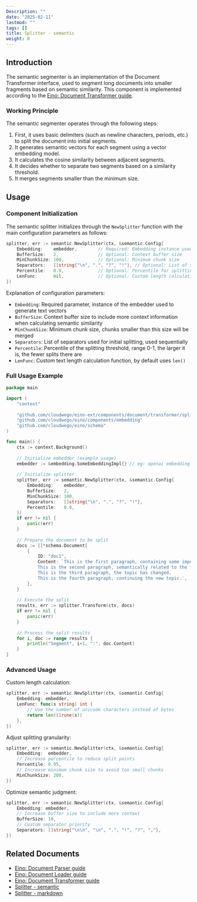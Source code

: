 ```yaml
---
Description: ""
date: "2025-02-11"
lastmod: ""
tags: []
title: Splitter - semantic
weight: 0
---
```


## **Introduction**

The semantic segmenter is an implementation of the Document Transformer interface, used to segment long documents into smaller fragments based on semantic similarity. This component is implemented according to the [Eino: Document Transformer guide](/docs/eino/core_modules/components/document_transformer_guide).

### **Working Principle**

The semantic segmenter operates through the following steps:

1. First, it uses basic delimiters (such as newline characters, periods, etc.) to split the document into initial segments.
2. It generates semantic vectors for each segment using a vector embedding model.
3. It calculates the cosine similarity between adjacent segments.
4. It decides whether to separate two segments based on a similarity threshold.
5. It merges segments smaller than the minimum size.

## **Usage**

### **Component Initialization**

The semantic splitter initializes through the `NewSplitter` function with the main configuration parameters as follows:

```go
splitter, err := semantic.NewSplitter(ctx, &semantic.Config{
    Embedding:    embedder,        // Required: Embedding instance used to generate text vectors
    BufferSize:   2,               // Optional: Context buffer size
    MinChunkSize: 100,             // Optional: Minimum chunk size
    Separators:   []string{"\n", ".", "?", "!"}, // Optional: List of separators
    Percentile:   0.9,             // Optional: Percentile for splitting threshold
    LenFunc:      nil,             // Optional: Custom length calculation function
})
```

Explanation of configuration parameters:

- `Embedding`: Required parameter, instance of the embedder used to generate text vectors
- `BufferSize`: Context buffer size to include more context information when calculating semantic similarity
- `MinChunkSize`: Minimum chunk size, chunks smaller than this size will be merged
- `Separators`: List of separators used for initial splitting, used sequentially
- `Percentile`: Percentile of the splitting threshold, range 0-1, the larger it is, the fewer splits there are
- `LenFunc`: Custom text length calculation function, by default uses `len()`

### **Full Usage Example**

```go
package main

import (
    "context"
    
    "github.com/cloudwego/eino-ext/components/document/transformer/splitter/semantic"
    "github.com/cloudwego/eino/components/embedding"
    "github.com/cloudwego/eino/schema"
)

func main() {
    ctx := context.Background()
    
    // Initialize embedder (example usage)
    embedder := &embedding.SomeEmbeddingImpl{} // eg: openai embedding
    
    // Initialize splitter
    splitter, err := semantic.NewSplitter(ctx, &semantic.Config{
        Embedding:    embedder,
        BufferSize:   2,
        MinChunkSize: 100,
        Separators:   []string{"\n", ".", "?", "!"},
        Percentile:   0.9,
    })
    if err != nil {
        panic(err)
    }
    
    // Prepare the document to be split
    docs := []*schema.Document{
        {
            ID: "doc1",
            Content: `This is the first paragraph, containing some important information.
            This is the second paragraph, semantically related to the first.
            This is the third paragraph, the topic has changed.
            This is the fourth paragraph, continuing the new topic.`,
        },
    }
    
    // Execute the split
    results, err := splitter.Transform(ctx, docs)
    if err != nil {
        panic(err)
    }
    
    // Process the split results
    for i, doc := range results {
        println("Segment", i+1, ":", doc.Content)
    }
}
```

### **Advanced Usage**

Custom length calculation:

```go
splitter, err := semantic.NewSplitter(ctx, &semantic.Config{
    Embedding: embedder,
    LenFunc: func(s string) int {
        // Use the number of unicode characters instead of bytes
        return len([]rune(s))
    },
})
```

Adjust splitting granularity:

```go
splitter, err := semantic.NewSplitter(ctx, &semantic.Config{
    Embedding:  embedder,
    // Increase percentile to reduce split points
    Percentile: 0.95,
    // Increase minimum chunk size to avoid too small chunks
    MinChunkSize: 200,
})
```

Optimize semantic judgment:

```go
splitter, err := semantic.NewSplitter(ctx, &semantic.Config{
    Embedding: embedder,
    // Increase buffer size to include more context
    BufferSize: 10,
    // Custom separator priority
    Separators: []string{"\n\n", "\n", ".", "!", "?", ","},
})
```

## **Related Documents**

- [Eino: Document Parser guide](/docs/eino/core_modules/components/document_loader_guide/document_parser_interface_guide)
- [Eino: Document Loader guide](/docs/eino/core_modules/components/document_loader_guide)
- [Eino: Document Transformer guide](/docs/eino/core_modules/components/document_transformer_guide)
- [Splitter - semantic](/docs/eino/ecosystem/document/splitter_semantic)
- [Splitter - markdown](/docs/eino/ecosystem/document/splitter_markdown)
